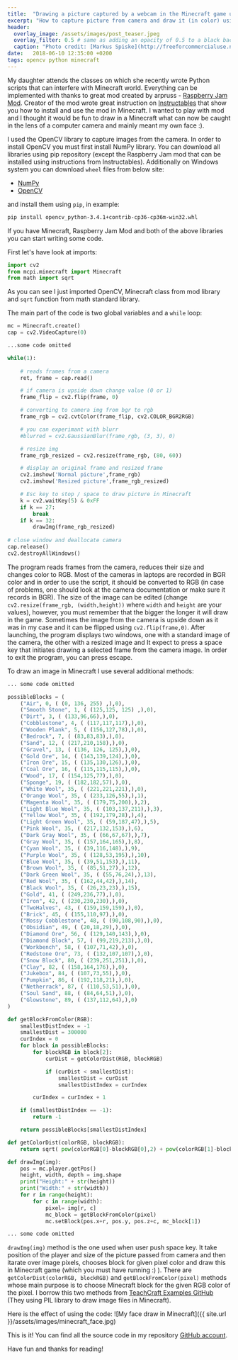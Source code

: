 ```yaml
---
title:  "Drawing a picture captured by a webcam in the Minecraft game using Python, OpenCV and Raspberry Jam Mod for Minecraft. "
excerpt: "How to capture picture from camera and draw it (in color) using multiple different blocks in Minecraft game."
header:
  overlay_image: /assets/images/post_teaser.jpeg
  overlay_filter: 0.5 # same as adding an opacity of 0.5 to a black background
  caption: "Photo credit: [Markus Spiske](http://freeforcommercialuse.net)"
date:   2018-06-10 12:35:00 +0200
tags: opencv python minecraft
---
```

My daughter attends the classes on which she recently wrote Python scripts that can interfere with Minecraft world. Everything can be implemented with thanks to great mod created by arpruss - [Raspberry Jam Mod](https://github.com/arpruss/raspberryjammod). Creator of the mod wrote great instruction on [Instructables](http://www.instructables.com/id/Python-coding-for-Minecraft/) that show you how to install and use the mod in Minecraft. 
I wanted to play with mod and I thought it would be fun to draw in a Minecraft what can now be caught in the lens of a computer camera and mainly meant my own face :).

I used the OpenCV library to capture images from the camera. In order to install OpenCV you must first install NumPy library. You can download all libraries using pip repository (except the Raspberry Jam mod that can be installed using instructions from Instructables). Additionally on Windows system you can download `wheel` files from below site:
 - [NumPy](https://www.lfd.uci.edu/~gohlke/pythonlibs/#numpy)
 - [OpenCV](https://www.lfd.uci.edu/~gohlke/pythonlibs/#opencv)

and install them using `pip`, in example:
~~~ bash
pip install opencv_python‑3.4.1+contrib‑cp36‑cp36m‑win32.whl
~~~

If you have Minecraft, Raspberry Jam Mod and both of the above libraries you can start writing some code.

First let's have look at imports:

~~~ python
import cv2 
from mcpi.minecraft import Minecraft
from math import sqrt
~~~
As you can see I just imported OpenCV, Minecraft class from mod library and `sqrt` function from math standard library.

The main part of the code is two global variables and a `while` loop:
~~~ python
mc = Minecraft.create()
cap = cv2.VideoCapture(0)

...some code omitted

while(1):
 
    # reads frames from a camera
    ret, frame = cap.read()

    # if camera is upside down change value (0 or 1)
    frame_flip = cv2.flip(frame, 0)

    # converting to camera img from bgr to rgb
    frame_rgb = cv2.cvtColor(frame_flip, cv2.COLOR_BGR2RGB)

    # you can experimant with blurr
    #blurred = cv2.GaussianBlur(frame_rgb, (3, 3), 0)

    # resize img
    frame_rgb_resized = cv2.resize(frame_rgb, (80, 60)) 

    # display an original frame and resized frame
    cv2.imshow('Normal picture',frame_rgb)
    cv2.imshow('Resized picture',frame_rgb_resized)

    # Esc key to stop / space to draw picture in Minecraft
    k = cv2.waitKey(5) & 0xFF
    if k == 27:
        break
    if k == 32:
        drawImg(frame_rgb_resized)
 
# close window and deallocate camera
cap.release()
cv2.destroyAllWindows() 
~~~

The program reads frames from the camera, reduces their size and changes color to RGB. Most of the cameras in laptops are recorded in BGR color and in order to use the script, it should be converted to RGB (in case of problems, one should look at the camera documentation or make sure it records in BGR). The size of the image can be edited (change `cv2.resize(frame_rgb, (width,height))` where `width` and `height` are your values), however, you must remember that the bigger the longer it will draw in the game. Sometimes the image from the camera is upside down as it was in my case and it can be flipped using `cv2.flip(frame,0)`.
After launching, the program displays two windows, one with a standard image of the camera, the other with a resized image and It expect to press a space key that initiates drawing a selected frame from the camera image. In order to exit the program, you can press escape.

To draw an image in Minecraft I use several additional methods:

~~~ python
... some code omitted

possibleBlocks = (
    ("Air", 0, ( (0, 136, 255) ,),0),
    ("Smooth Stone", 1, ( (125,125, 125) ,),0),
    ("Dirt", 3, ( (133,96,66),),0),
    ("Cobblestone", 4, ( (117,117,117),),0),
    ("Wooden Plank", 5, ( (156,127,78),),0),
    ("Bedrock", 7, ( (83,83,83),),0),
    ("Sand", 12, ( (217,210,158),),0),
    ("Gravel", 13, ( (136, 126, 125),),0),
    ("Gold Ore", 14, ( (143,139,124),),0),
    ("Iron Ore", 15, ( (135,130,126),),0),
    ("Coal Ore", 16, ( (115,115,115),),0),
    ("Wood", 17, ( (154,125,77),),0),
    ("Sponge", 19, ( (182,182,57),),0),
    ("White Wool", 35, ( (221,221,221),),0),
    ("Orange Wool", 35, ( (233,126,55),),1),
    ("Magenta Wool", 35, ( (179,75,200),),2),
    ("Light Blue Wool", 35, ( (103,137,211),),3),
    ("Yellow Wool", 35, ( (192,179,28),),4),
    ("Light Green Wool", 35, ( (59,187,47),),5),
    ("Pink Wool", 35, ( (217,132,153),),6),
    ("Dark Gray Wool", 35, ( (66,67,67),),7),
    ("Gray Wool", 35, ( (157,164,165),),8),
    ("Cyan Wool", 35, ( (39,116,148),),9),
    ("Purple Wool", 35, ( (128,53,195),),10),
    ("Blue Wool", 35, ( (39,51,153),),11),
    ("Brown Wool", 35, ( (85,51,27),),12),
    ("Dark Green Wool", 35, ( (55,76,24),),13),
    ("Red Wool", 35, ( (162,44,42),),14),
    ("Black Wool", 35, ( (26,23,23),),15),
    ("Gold", 41, ( (249,236,77),),0),
    ("Iron", 42, ( (230,230,230),),0),
    ("TwoHalves", 43, ( (159,159,159),),0),
    ("Brick", 45, ( (155,110,97),),0),
    ("Mossy Cobblestone", 48, ( (90,108,90),),0),
    ("Obsidian", 49, ( (20,18,29),),0),
    ("Diamond Ore", 56, ( (129,140,143),),0),
    ("Diamond Block", 57, ( (99,219,213),),0),
    ("Workbench", 58, ( (107,71,42),),0),
    ("Redstone Ore", 73, ( (132,107,107),),0),
    ("Snow Block", 80, ( (239,251,251),),0),
    ("Clay", 82, ( (158,164,176),),0),
    ("Jukebox", 84, ( (107,73,55),),0),
    ("Pumpkin", 86, ( (192,118,21),),0),
    ("Netherrack", 87, ( (110,53,51),),0),
    ("Soul Sand", 88, ( (84,64,51),),0),
    ("Glowstone", 89, ( (137,112,64),),0)
)

def getBlockFromColor(RGB):
	smallestDistIndex = -1
	smallestDist = 300000
	curIndex = 0
	for block in possibleBlocks:
		for blockRGB in block[2]:
			curDist = getColorDist(RGB, blockRGB)

			if (curDist < smallestDist):
				smallestDist = curDist
				smallestDistIndex = curIndex

		curIndex = curIndex + 1

	if (smallestDistIndex == -1):
		return -1

	return possibleBlocks[smallestDistIndex]

def getColorDist(colorRGB, blockRGB):
	return sqrt( pow(colorRGB[0]-blockRGB[0],2) + pow(colorRGB[1]-blockRGB[1],2) + pow(colorRGB[2]-blockRGB[2],2))

def drawImg(img):
    pos = mc.player.getPos()
    height, width, depth = img.shape
    print("Height:" + str(height))
    print("Width:" + str(width))
    for r in range(height):
        for c in range(width):
            pixel= img[r, c]
            mc_block = getBlockFromColor(pixel)
            mc.setBlock(pos.x+r, pos.y, pos.z+c, mc_block[1])

... some code omitted
~~~
`drawImg(img)` method is the one used when user push space key. It take position of the player and size of the picture passed from camera and then itarate over image pixels, chooses block for given pixel color and draw this in Minecraft game (which you must have running :) ). 
There are `getColorDist(colorRGB, blockRGB)` and `getBlockFromColor(pixel)` methods whose main purpose is to choose Minecraft block for the given RGB color of the pixel. I borrow this two methods from [TeachCraft Examples GitHub](https://github.com/TeachCraft/TeachCraft-Examples/blob/master/examples/mcpi_pixel_art.py) (They using PIL library to draw image files in Minecraft).

Here is the effect of using the code:
 ![My face draw in Minecraft]({{ site.url }}/assets/images/minecraft_face.jpg)

This is it! You can find all the source code in my repository [GitHub account](https://github.com/k0staa/Code-Addict-Repos/tree/master/minecraft-camera-drawing). 

Have fun and thanks for reading!


